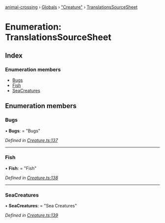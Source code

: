 [animal-crossing](../README.md) › [Globals](../globals.md) › ["Creature"](../modules/_creature_.md) › [TranslationsSourceSheet](_creature_.translationssourcesheet.md)

# Enumeration: TranslationsSourceSheet

## Index

### Enumeration members

* [Bugs](_creature_.translationssourcesheet.md#bugs)
* [Fish](_creature_.translationssourcesheet.md#fish)
* [SeaCreatures](_creature_.translationssourcesheet.md#seacreatures)

## Enumeration members

###  Bugs

• **Bugs**: = "Bugs"

*Defined in [Creature.ts:137](https://github.com/Norviah/animal-crossing/blob/3bd87eb/module/types/Creature.ts#L137)*

___

###  Fish

• **Fish**: = "Fish"

*Defined in [Creature.ts:138](https://github.com/Norviah/animal-crossing/blob/3bd87eb/module/types/Creature.ts#L138)*

___

###  SeaCreatures

• **SeaCreatures**: = "Sea Creatures"

*Defined in [Creature.ts:139](https://github.com/Norviah/animal-crossing/blob/3bd87eb/module/types/Creature.ts#L139)*

